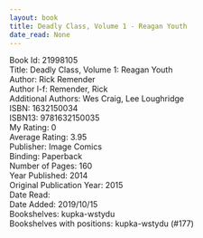 ```yaml
---
layout: book
title: Deadly Class, Volume 1 - Reagan Youth
date_read: None
---
```


Book Id: 21998105<br />
Title: Deadly Class, Volume 1: Reagan Youth<br />
Author: Rick Remender<br />
Author l-f: Remender, Rick<br />
Additional Authors: Wes Craig, Lee Loughridge<br />
ISBN: 1632150034<br />
ISBN13: 9781632150035<br />
My Rating: 0<br />
Average Rating: 3.95<br />
Publisher: Image Comics<br />
Binding: Paperback<br />
Number of Pages: 160<br />
Year Published: 2014<br />
Original Publication Year: 2015<br />
Date Read: <br />
Date Added: 2019/10/15<br />
Bookshelves: kupka-wstydu<br />
Bookshelves with positions: kupka-wstydu (#177)<br />

